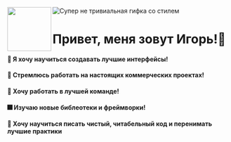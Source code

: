 ![Супер не тривиальная гифка со стилем](https://media2.giphy.com/media/qgQUggAC3Pfv687qPC/giphy.gif?cid=ecf05e47uz9xn6avaz8nmi77731y1uliut5domzjurozere6&rid=giphy.gif&ct=g)
<img align="left" width="100" height="100" src="https://media2.giphy.com/media/qgQUggAC3Pfv687qPC/giphy.gif?cid=ecf05e47uz9xn6avaz8nmi77731y1uliut5domzjurozere6&rid=giphy.gif&ct=g">
# Привет, меня зовут Игорь!:wave:

#### :radio_button: Я хочу научиться создавать лучшие интерфейсы!
#### :office: Стремлюсь работать на настоящих коммерческих проектах!
#### :100: Хочу работать в лучшей команде!
#### :fireworks: Изучаю новые библеотеки и фреймворки!
#### :dart: Хочу научиться писать чистый, читабельный код и перенимать лучшие практики


